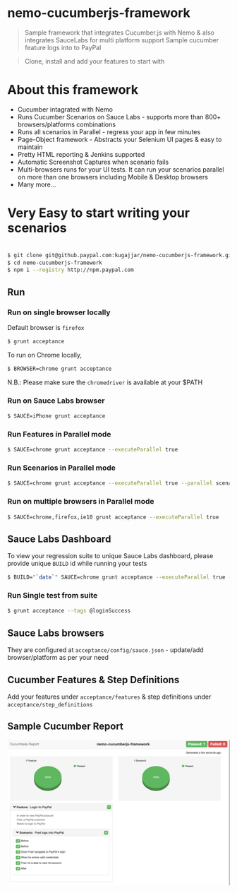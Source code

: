 # nemo-cucumberjs-framework
> Sample framework that integrates Cucumber.js with Nemo & also integrates SauceLabs for multi platform support
> Sample cucumber feature logs into to PayPal

> Clone, install and add your features to start with

# About this framework

* Cucumber intagrated with Nemo
* Runs Cucumber Scenarios on Sauce Labs - supports more than 800+ browsers/platforms combinations
* Runs all scenarios in Parallel - regress your app in few minutes
* Page-Object framework - Abstracts your Selenium UI pages & easy to maintain
* Pretty HTML reporting & Jenkins supported
* Automatic Screenshot Captures when scenario fails
* Multi-browsers runs for your UI tests. It can run your scenarios parallel on more than one browsers including Mobile & Desktop browsers
* Many more...

# Very Easy to start writing your scenarios

``` bash

$ git clone git@github.paypal.com:kugajjar/nemo-cucumberjs-framework.git
$ cd nemo-cucumberjs-framework
$ npm i --registry http://npm.paypal.com

```

## Run

### Run on single browser locally

Default browser is `firefox`

``` bash
$ grunt acceptance
```

To run on Chrome locally, 

``` bash
$ BROWSER=chrome grunt acceptance
```

N.B.: Please make sure the `chromedriver` is available at your $PATH

### Run on Sauce Labs browser

``` bash
$ SAUCE=iPhone grunt acceptance
```

### Run Features in Parallel mode

``` bash
$ SAUCE=chrome grunt acceptance --executeParallel true 
```

### Run Scenarios in Parallel mode

``` bash
$ SAUCE=chrome grunt acceptance --executeParallel true --parallel scenarios 
```

### Run on multiple browsers in Parallel mode

``` bash
$ SAUCE=chrome,firefox,ie10 grunt acceptance --executeParallel true 
```

## Sauce Labs Dashboard

To view your regression suite to unique Sauce Labs dashboard, please provide unique `BUILD` id while running your tests

``` bash
$ BUILD="`date`" SAUCE=chrome grunt acceptance --executeParallel true --parallel scenarios 
```

### Run Single test from suite

``` bash
$ grunt acceptance --tags @loginSuccess
```

## Sauce Labs browsers

They are configured at `acceptance/config/sauce.json` - update/add browser/platform as per your need

## Cucumber Features & Step Definitions

Add your features under `acceptance/features` & step definitions under `acceptance/step_definitions`

## Sample Cucumber Report
![Alt text](/acceptance/report/sampleCucumberReport.png "Sample Report")

